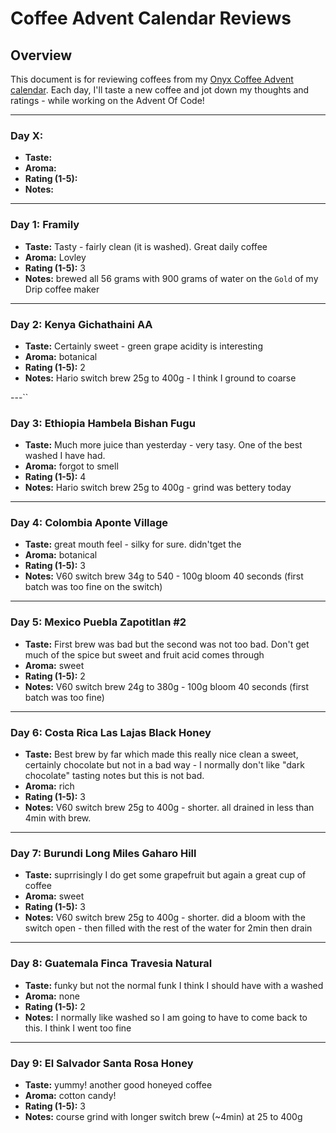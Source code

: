 # Coffee Advent Calendar Reviews

## Overview
This document is for reviewing coffees from my [Onyx Coffee Advent calendar](https://onyxcoffeelab.com/products/2023-advent-calendar). Each day, I'll taste a new coffee and jot down my thoughts and ratings - while working on the Advent Of Code!

---

### Day X: 
- **Taste:** 
- **Aroma:** 
- **Rating (1-5):** 
- **Notes:** 

---

### Day 1: Framily
- **Taste:** Tasty - fairly clean (it is washed). Great daily coffee 
- **Aroma:** Lovley 
- **Rating (1-5):** 3
- **Notes:** brewed all 56 grams with 900 grams of water on the `Gold` of my Drip coffee maker

---

### Day 2: Kenya Gichathaini AA
- **Taste:** Certainly sweet - green grape acidity is interesting 
- **Aroma:** botanical
- **Rating (1-5):** 2
- **Notes:** Hario switch brew 25g to 400g - I think I ground to coarse

---``

### Day 3: Ethiopia Hambela Bishan Fugu
- **Taste:** 
Much more juice than yesterday - very tasy. One of the best washed I have had. 
- **Aroma:** forgot to smell
- **Rating (1-5):** 4
- **Notes:** Hario switch brew 25g to 400g - grind was bettery today

---

### Day 4: Colombia Aponte Village
- **Taste:** great mouth feel - silky for sure. didn'tget the 
- **Aroma:** botanical
- **Rating (1-5):** 3
- **Notes:** V60 switch brew 34g to 540  - 100g bloom 40 seconds (first batch was too fine on the switch)

---

### Day 5: Mexico Puebla Zapotitlan #2
- **Taste:** First brew was bad but the second was not too bad. Don't get much of the spice but sweet and fruit acid comes through
- **Aroma:** sweet
- **Rating (1-5):** 2
- **Notes:** V60 switch brew 24g to 380g  - 100g bloom 40 seconds (first batch was too fine)

---

### Day 6: Costa Rica Las Lajas Black Honey
- **Taste:** Best brew by far which made this really nice clean a sweet, certainly chocolate but not in a bad way - I normally don't like "dark chocolate" tasting notes but this is not bad.
- **Aroma:** rich
- **Rating (1-5):** 3
- **Notes:** V60 switch brew 25g to 400g  - shorter. all drained in less than 4min with brew. 

---

### Day 7: Burundi Long Miles Gaharo Hill
- **Taste:** suprrisingly I do get some grapefruit but again a great cup of coffee
- **Aroma:** sweet
- **Rating (1-5):** 3
- **Notes:** V60 switch brew 25g to 400g  - shorter. did a bloom with the switch open - then filled with the rest of the water for 2min then drain

---

### Day 8: Guatemala Finca Travesia Natural
- **Taste:** funky but not the normal funk I think I should have with a washed
- **Aroma:** none
- **Rating (1-5):** 2 
- **Notes:** I normally like washed so I am going to have to come back to this. I think I went too fine

---

### Day 9: El Salvador Santa Rosa Honey
- **Taste:** yummy! another good honeyed coffee
- **Aroma:** cotton candy!
- **Rating (1-5):** 3
- **Notes:** course grind with longer switch brew (~4min) at 25 to 400g
